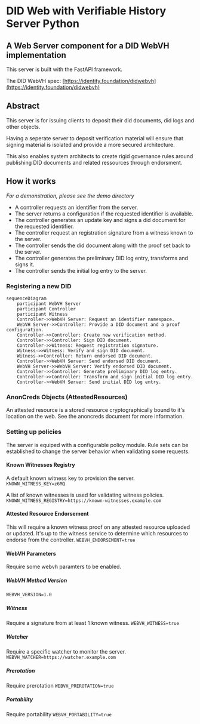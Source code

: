 # DID Web with Verifiable History Server Python
## A Web Server component for a DID WebVH implementation

This server is built with the FastAPI framework.

The DID WebVH spec: [https://identity.foundation/didwebvh](https://identity.foundation/didwebvh)

## Abstract

This server is for issuing clients to deposit their did documents, did logs and other objects.

Having a seperate server to deposit verification material will ensure that signing material is isolated and provide a more secured architecture.

This also enables system architects to create rigid governance rules around publishing DID documents and related ressources through endorsment.

## How it works
*For a demonstration, please see the demo directory*

- A controller requests an identifier from the server.
- The server returns a configuration if the requested identifier is available.
- The controller generates an update key and signs a did document for the requested identifier.
- The controller request an registration signature from a witness known to the server.
- The controller sends the did document along with the proof set back to the server.
- The controller generates the preliminary DID log entry, transforms and signs it.
- The controller sends the initial log entry to the server.

### Registering a new DID
```mermaid
sequenceDiagram
    participant WebVH Server
    participant Controller
    participant Witness
    Controller->>WebVH Server: Request an identifier namespace.
    WebVH Server->>Controller: Provide a DID document and a proof configuration.
    Controller->>Controller: Create new verification method.
    Controller->>Controller: Sign DID document.
    Controller->>Witness: Request registration signature.
    Witness->>Witness: Verify and sign DID document.
    Witness->>Controller: Return endorsed DID document.
    Controller->>WebVH Server: Send endorsed DID document.
    WebVH Server->>WebVH Server: Verify endorsed DID document.
    Controller->>Controller: Generate preliminary DID log entry.
    Controller->>Controller: Transform and sign initial DID log entry.
    Controller->>WebVH Server: Send initial DID log entry.
```

### AnonCreds Objects (AttestedResources)

An attested resource is a stored resource cryptographically bound to it's location on the web. See the anoncreds document for more information.

### Setting up policies

The server is equiped with a configurable policy module. Rule sets can be established to change the server behavior when validating some requests.

#### Known Witnesses Registry

A default known witness key to provision the server.
`KNOWN_WITNESS_KEY=z6MQ`

A list of known witnesses is used for validating witness policies.
`KNOWN_WITNESS_REGISTRY=https://known-witnesses.example.com`

#### Attested Resource Endorsement

This will require a known witness proof on any attested resource uploaded or updated. It's up to the witness service to determine which resources to endorse from the controller.
`WEBVH_ENDORSEMENT=true`

#### WebVH Parameters

Require some webvh paramters to be enabled.

##### WebVH Method Version

`WEBVH_VERSION=1.0`

##### Witness

Require a signature from at least 1 known witness.
`WEBVH_WITNESS=true`

##### Watcher

Require a specific watcher to monitor the server.
`WEBVH_WATCHER=https://watcher.example.com`

##### Prerotation

Require prerotation
`WEBVH_PREROTATION=true`

##### Portability

Require portability
`WEBVH_PORTABILITY=true`
